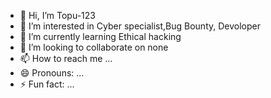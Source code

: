 - 👋 Hi, I’m Topu-123
- 👀 I’m interested in Cyber specialist,Bug Bounty, Devoloper
- 🌱 I’m currently learning Ethical hacking
- 💞️ I’m looking to collaborate on none
- 📫 How to reach me ...
- 😄 Pronouns: ...
- ⚡ Fun fact: ...

<!---
Topu-123/Topu-123 is a ✨ special ✨ repository because its `README.md` (this file) appears on your GitHub profile.
You can click the Preview link to take a look at your changes.
--->
